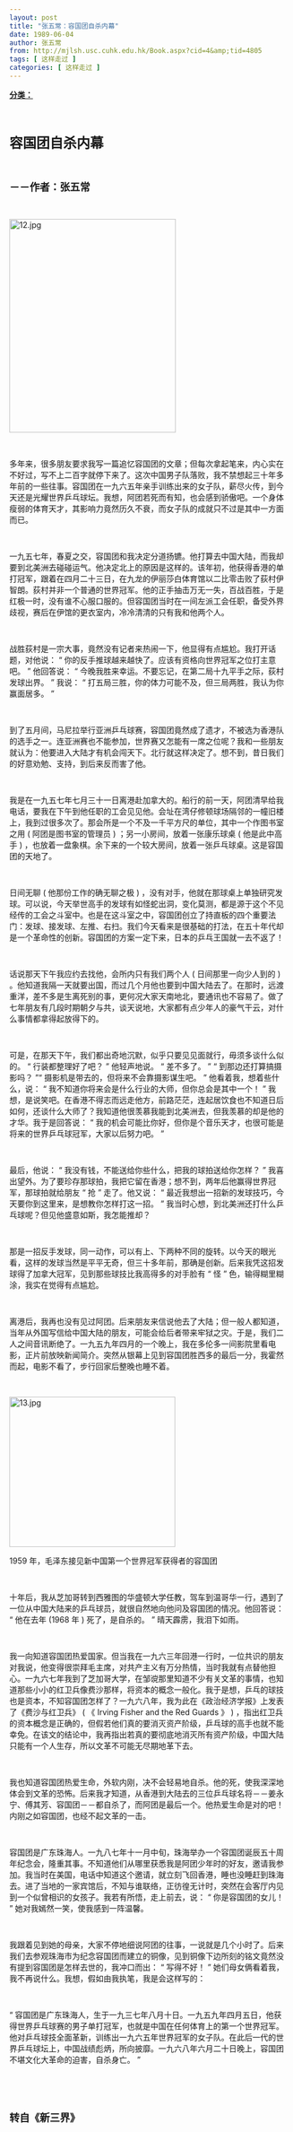 ```yaml
---
layout: post
title: "张五常：容国团自杀内幕"
date: 1989-06-04
author: 张五常
from: http://mjlsh.usc.cuhk.edu.hk/Book.aspx?cid=4&amp;tid=4805
tags: [ 这样走过 ]
categories: [ 这样走过 ]
---
```


<div style="margin: 15px 10px 10px 0px;">
<div>
<span id="ctl00_ContentPlaceHolder1_chapter1_SubjectLabel" style="font-weight:bold;text-decoration:underline;">
   分类：
  </span>
</div>
<p class="p1">
<b>
<font size="5">
<span class="s1">
</span>
<br/>
</font>
</b>
</p>
<p class="p2">
<span class="s1">
<b>
<font size="5">
     容国团自杀内幕
    </font>
</b>
</span>
</p>
<p class="p1">
<b>
<font size="4">
<span class="s1">
</span>
<br/>
</font>
</b>
</p>
<p class="p2">
<span class="s1">
<b>
<font size="4">
     －－作者：张五常
    </font>
</b>
</span>
</p>
<p class="p1">
<span class="s1">
</span>
<br/>
</p>
<p class="p3">
<span class="s1">
<img alt="12.jpg" border="0" height="381" src="http://mjlsh.usc.cuhk.edu.hk/medias/contents/4805/12.jpg" width="297"/>
</span>
</p>
<p class="p1">
<span class="s1">
</span>
<br/>
</p>
<p class="p2">
<span class="s1">
   多年来，很多朋友要求我写一篇追忆容国团的文章；但每次拿起笔来，内心实在不好过，写不上二百字就停下来了。这次中国男子队落败，我不禁想起三十年多年前的一些往事。容国团在一九六五年亲手训练出来的女子队，薪尽火传，到今天还是光耀世界乒乓球坛。我想，阿团若死而有知，也会感到骄傲吧。一个身体瘦弱的体育天才，其影响力竟然历久不衰，而女子队的成就只不过是其中一方面而已。
  </span>
</p>
<p class="p1">
<span class="s1">
</span>
<br/>
</p>
<p class="p2">
<span class="s1">
   一九五七年，春夏之交，容国团和我决定分道扬镳。他打算去中国大陆，而我却要到北美洲去碰碰运气。他决定北上的原因是这样的。该年初，他获得香港的单打冠军，跟着在四月二十三日，在九龙的伊丽莎白体育馆以二比零击败了荻村伊智朗。荻村并非一个普通的世界冠军。他的正手抽击万无一失，百战百胜，于是红极一时，没有谁不心服口服的。但容国团当时在一间左派工会任职，备受外界歧视，赛后在伊馆的更衣室内，冷冷清清的只有我和他两个人。
  </span>
</p>
<p class="p1">
<span class="s1">
</span>
<br/>
</p>
<p class="p2">
<span class="s1">
   战胜荻村是一宗大事，竟然没有记者来热闹一下，他显得有点尴尬。我打开话题，对他说：
  </span>
<span class="s2">
   “
  </span>
<span class="s1">
   你的反手推球越来越快了。应该有资格向世界冠军之位打主意吧。
  </span>
<span class="s2">
   ”
  </span>
<span class="s1">
   他回答说：
  </span>
<span class="s2">
   “
  </span>
<span class="s1">
   今晚我胜来幸运。不要忘记，在第二局十九平手之际，荻村发球出界。
  </span>
<span class="s2">
   ”
  </span>
<span class="s1">
   我说：
  </span>
<span class="s2">
   “
  </span>
<span class="s1">
   打五局三胜，你的体力可能不及，但三局两胜，我认为你赢面居多。
  </span>
<span class="s2">
   ”
  </span>
</p>
<p class="p1">
<span class="s1">
</span>
<br/>
</p>
<p class="p2">
<span class="s1">
   到了五月间，马尼拉举行亚洲乒乓球赛，容国团竟然成了遗才，不被选为香港队的选手之一。连亚洲赛也不能参加，世界赛又怎能有一席之位呢？我和一些朋友就认为：他要进入大陆才有机会闯天下。北行就这样决定了。想不到，昔日我们的好意劝勉、支持，到后来反而害了他。
  </span>
</p>
<p class="p1">
<span class="s1">
</span>
<br/>
</p>
<p class="p2">
<span class="s1">
   我是在一九五七年七月三十一日离港赴加拿大的。船行的前一天，阿团清早给我电话，要我在下午到他任职的工会见见他。会址在湾仔修顿球场隔邻的一幢旧楼上，我到过很多次了。那会所是一个不及一千平方尺的单位，其中一个作图书室之用
  </span>
<span class="s2">
   (
  </span>
<span class="s1">
   阿团是图书室的管理员
  </span>
<span class="s2">
   )
  </span>
<span class="s1">
   ；另一小房间，放着一张康乐球桌
  </span>
<span class="s2">
   (
  </span>
<span class="s1">
   他是此中高手
  </span>
<span class="s2">
   )
  </span>
<span class="s1">
   ，也放着一盘象棋。余下来的一个较大房间，放着一张乒乓球桌。这是容国团的天地了。
  </span>
</p>
<p class="p1">
<span class="s1">
</span>
<br/>
</p>
<p class="p2">
<span class="s1">
   日间无聊
  </span>
<span class="s2">
   (
  </span>
<span class="s1">
   他那份工作的确无聊之极
  </span>
<span class="s2">
   )
  </span>
<span class="s1">
   ，没有对手，他就在那球桌上单独研究发球。可以说，今天举世高手的发球有如怪蛇出洞，变化莫测，都是源于这个不见经传的工会之斗室中。也是在这斗室之中，容国团创立了持直板的四个重要法门：发球、接发球、左推、右扫。我们今天看来是很基础的打法，在五十年代却是一个革命性的创新。容国团的方案一定下来，日本的乒乓王国就一去不返了！
  </span>
</p>
<p class="p1">
<span class="s1">
</span>
<br/>
</p>
<p class="p2">
<span class="s1">
   话说那天下午我应约去找他，会所内只有我们两个人
  </span>
<span class="s2">
   (
  </span>
<span class="s1">
   日间那里一向少人到的
  </span>
<span class="s2">
   )
  </span>
<span class="s1">
   。他知道我隔一天就要出国，而过几个月他也要到中国大陆去了。在那时，远渡重洋，差不多是生离死别的事，更何况大家天南地北，要通讯也不容易了。做了七年朋友有几段时期朝夕与共，谈天说地，大家都有点少年人的豪气干云，对什么事情都拿得起放得下的。
  </span>
</p>
<p class="p1">
<span class="s1">
</span>
<br/>
</p>
<p class="p2">
<span class="s1">
   可是，在那天下午，我们都出奇地沉默，似乎只要见见面就行，毋须多谈什么似的。
  </span>
<span class="s2">
   “
  </span>
<span class="s1">
   行装都整理好了吧？
  </span>
<span class="s2">
   ”
  </span>
<span class="s1">
   他轻声地说。
  </span>
<span class="s2">
   “
  </span>
<span class="s1">
   差不多了。
  </span>
<span class="s2">
   ” “
  </span>
<span class="s1">
   到那边还打算搞摄影吗？
  </span>
<span class="s2">
   ”“
  </span>
<span class="s1">
   摄影机是带去的，但将来不会靠摄影谋生吧。
  </span>
<span class="s2">
   ”
  </span>
<span class="s1">
   他看着我，想着些什么，说：
  </span>
<span class="s2">
   “
  </span>
<span class="s1">
   我不知道你将来会是什么行业的大师，但你总会是其中一个！
  </span>
<span class="s2">
   ”
  </span>
<span class="s1">
   我想，是说笑吧。在香港不得志而远走他方，前路茫茫，连起居饮食也不知道日后如何，还谈什么大师了？我知道他很羡慕我能到北美洲去，但我羡慕的却是他的才华。我于是回答说：
  </span>
<span class="s2">
   “
  </span>
<span class="s1">
   我的机会可能比你好，但你是个音乐天才，也很可能是将来的世界乒乓球冠军，大家以后努力吧。
  </span>
<span class="s2">
   ”
  </span>
</p>
<p class="p1">
<span class="s1">
</span>
<br/>
</p>
<p class="p2">
<span class="s1">
   最后，他说：
  </span>
<span class="s2">
   “
  </span>
<span class="s1">
   我没有钱，不能送给你些什么，把我的球拍送给你怎样？
  </span>
<span class="s2">
   ”
  </span>
<span class="s1">
   我喜出望外。为了要珍存那球拍，我把它留在香港；想不到，两年后他赢得世界冠军，那球拍就给朋友
  </span>
<span class="s2">
   “
  </span>
<span class="s1">
   抢
  </span>
<span class="s2">
   ”
  </span>
<span class="s1">
   走了。他又说：
  </span>
<span class="s2">
   “
  </span>
<span class="s1">
   最近我想出一招新的发球技巧，今天要你到这里来，是想教你怎样打这一招。
  </span>
<span class="s2">
   ”
  </span>
<span class="s1">
   我当时心想，到北美洲还打什么乒乓球呢？但见他盛意如斯，我怎能推却？
  </span>
</p>
<p class="p1">
<span class="s1">
</span>
<br/>
</p>
<p class="p2">
<span class="s1">
   那是一招反手发球，同一动作，可以有上、下两种不同的旋转。以今天的眼光看，这样的发球当然是平平无奇，但三十多年前，那确是创新。后来我凭这招发球得了加拿大冠军，见到那些球技比我高得多的对手脸有
  </span>
<span class="s2">
   “
  </span>
<span class="s1">
   怪
  </span>
<span class="s2">
   ”
  </span>
<span class="s1">
   色，输得糊里糊涂，我实在觉得有点尴尬。
  </span>
</p>
<p class="p1">
<span class="s1">
</span>
<br/>
</p>
<p class="p2">
<span class="s1">
   离港后，我再也没有见过阿团。后来朋友来信说他去了大陆；但一般人都知道，当年从外国写信给中国大陆的朋友，可能会给后者带来牢狱之灾。于是，我们二人之间音讯断绝了。一九五九年四月的一个晚上，我在多伦多一间影院里看电影，正片前放映新闻简介。突然从银幕上见到容国团胜西多的最后一分，我霍然而起，电影不看了，步行回家后整晚也睡不着。
  </span>
</p>
<p class="p1">
<span class="s1">
</span>
<br/>
</p>
<p class="p3">
<span class="s1">
<img alt="13.jpg" border="0" height="268" src="http://mjlsh.usc.cuhk.edu.hk/medias/contents/4805/13.jpg" width="296"/>
</span>
</p>
<p class="p2">
<span class="s2">
   1959
  </span>
<span class="s1">
   年，毛泽东接见新中国第一个世界冠军获得者的容国团
  </span>
</p>
<p class="p1">
<span class="s1">
</span>
<br/>
</p>
<p class="p2">
<span class="s1">
   十年后，我从芝加哥转到西雅图的华盛顿大学任教，驾车到温哥华一行，遇到了一位从中国大陆来的乒乓球员，就很自然地向他问及容国团的情况。他回答说：
  </span>
<span class="s2">
   “
  </span>
<span class="s1">
   他在去年
  </span>
<span class="s2">
   (1968
  </span>
<span class="s1">
   年
  </span>
<span class="s2">
   )
  </span>
<span class="s1">
   死了，是自杀的。
  </span>
<span class="s2">
   ”
  </span>
<span class="s1">
   晴天霹雳，我泪下如雨。
  </span>
</p>
<p class="p1">
<span class="s1">
</span>
<br/>
</p>
<p class="p2">
<span class="s1">
   我一向知道容国团热爱国家。但当我在一九六三年回港一行时，一位共识的朋友对我说，他变得很崇拜毛主席，对共产主义有万分热情，当时我就有点替他担心。一九六七年我到了芝加哥大学，在邹谠那里知道不少有关文革的事情，也知道那些小小的红卫兵像费沙那样，将资本的概念一般化。我于是想，乒乓的球技也是资本，不知容国团怎样了？一九六八年，我为此在《政治经济学报》上发表了《费沙与红卫兵》
  </span>
<span class="s2">
   (
  </span>
<span class="s1">
   《
  </span>
<span class="s2">
   Irving Fisher and the Red Guards
  </span>
<span class="s1">
   》
  </span>
<span class="s2">
   )
  </span>
<span class="s1">
   ，指出红卫兵的资本概念是正确的，但假若他们真的要消灭资产阶级，乒乓球的高手也就不能幸免。在该文的结论中，我再指出若真的要彻底地消灭所有资产阶级，中国大陆只能有一个人生存，所以文革不可能无尽期地革下去。
  </span>
</p>
<p class="p1">
<span class="s1">
</span>
<br/>
</p>
<p class="p2">
<span class="s1">
   我也知道容国团热爱生命，外软内刚，决不会轻易地自杀。他的死，使我深深地体会到文革的恐怖。后来我才知道，从香港到大陆去的三位乒乓球名将－－姜永宁、傅其芳、容国团－－都自杀了，而阿团是最后一个。他热爱生命是对的吧！内刚之如容国团，也经不起文革的一击。
  </span>
</p>
<p class="p1">
<span class="s1">
</span>
<br/>
</p>
<p class="p2">
<span class="s1">
   容国团是广东珠海人。一九八七年十一月中旬，珠海举办一个容国团诞辰五十周年纪念会，隆重其事。不知道他们从哪里获悉我是阿团少年时的好友，邀请我参加。我当时在美国，电话中知道这个邀请，就立刻飞回香港，睡也没睡赶到珠海去。进了当地的一家宾馆后，不知与谁联络，正彷徨无计时，突然在会客厅内见到一个似曾相识的女孩子。我若有所悟，走上前去，说：
  </span>
<span class="s2">
   “
  </span>
<span class="s1">
   你是容国团的女儿！
  </span>
<span class="s2">
   ”
  </span>
<span class="s1">
   她对我嫣然一笑，使我感到一阵温馨。
  </span>
</p>
<p class="p1">
<span class="s1">
</span>
<br/>
</p>
<p class="p2">
<span class="s1">
   我跟着见到她的母亲，大家不停地细说阿团的往事，一说就是几个小时了。后来我们去参观珠海市为纪念容国团而建立的铜像，见到铜像下边所刻的铭文竟然没有提到容国团是怎样去世的，我冲口而出：
  </span>
<span class="s2">
   “
  </span>
<span class="s1">
   写得不好！
  </span>
<span class="s2">
   ”
  </span>
<span class="s1">
   她们母女俩看着我，我不再说什么。我想，假如由我执笔，我是会这样写的：
  </span>
</p>
<p class="p1">
<span class="s1">
</span>
<br/>
</p>
<p class="p2">
<span class="s2">
   “
  </span>
<span class="s1">
   容国团是广东珠海人，生于一九三七年八月十日。一九五九年四月五日，他获得世界乒乓球赛的男子单打冠军，也就是中国在任何体育上的第一个世界冠军。他对乒乓球技全面革新，训练出一九六五年世界冠军的女子队。在此后一代的世界乒乓球坛上，中国战绩彪炳，所向披靡。一九六八年六月二十日晚上，容国团不堪文化大革命的迫害，自杀身亡。
  </span>
<span class="s2">
   ”
  </span>
</p>
<p class="p1">
<span class="s1">
</span>
<br/>
</p>
<p class="p1">
<b>
<font size="4">
<span class="s1">
</span>
<br/>
</font>
</b>
</p>
<p class="p2">
<span class="s1">
<b>
<font size="4">
     转自《新三界》
    </font>
</b>
</span>
</p>
</div>
